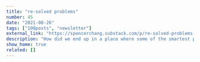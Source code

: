```yaml
---
title: "re-solved problems"
number: 45
date: "2021-08-26"
tags: ["100posts", "newsletter"]
external_link: "https://spencerchang.substack.com/p/re-solved-problems-mini-45100"
description: "How did we end up in a place where some of the smartest people in our society are stuck re-solving the same hard problems and re-implementing the same solutions we’ve seen before? "
show_home: true
related: []
---
```


